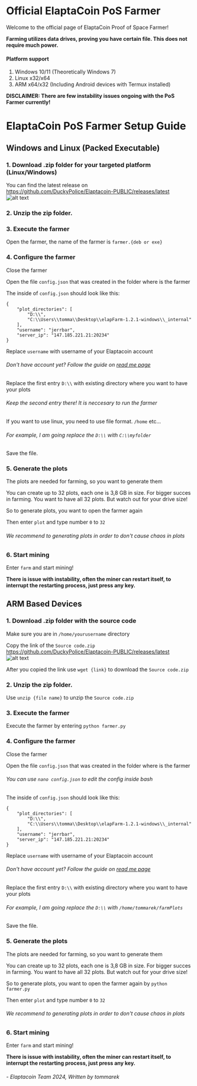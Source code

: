 # Official ElaptaCoin PoS Farmer
Welcome to the official page of ElaptaCoin Proof of Space Farmer!

**Farming utilizes data drives, proving you have certain file. This does not require much power.**

#### Platform support
1. Windows 10/11 (Theoretically Windows 7)
2. Linux x32/x64
3. ARM x64/x32 (Including Android devices with Termux installed)


**DISCLAIMER: There are few instability issues ongoing with the PoS Farmer currently!**

# ElaptaCoin PoS Farmer Setup Guide
## Windows and Linux (Packed Executable)
### 1. Download .zip folder for your targeted platform (Linux/Windows) 
You can find the latest release on https://github.com/DuckyPolice/Elaptacoin-PUBLIC/releases/latest
![alt text](images/image-2.png)

### 2. Unzip the zip folder.

### 3. Execute the farmer
Open the farmer, the name of the farmer is `farmer.{deb or exe}`

### 4. Configure the farmer
Close the farmer

Open the file `config.json` that was created in the folder where is the farmer

The inside of `config.json` should look like this:

```
{
    "plot_directories": [
        "D:\\",
        "C:\\Users\\tomma\\Desktop\\elapFarm-1.2.1-windows\\_internal"
    ],
    "username": "jerrbar",
    "server_ip": "147.185.221.21:20234"
}
```

Replace `username` with username of your Elaptacoin account
###### Don't have account yet? Follow the guide on [read me page](README.md)

Replace the first entry `D:\\` with existing directory where you want to have your plots
###### Keep the second entry there! It is neccesary to run the farmer

If you want to use linux, you need to use file format. `/home` etc...

###### For example, I am going replace the `D:\\` with `C:\\myfolder`

Save the file.

### 5. Generate the plots
The plots are needed for farming, so you want to generate them

You can create up to 32 plots, each one is 3,8 GB in size. For bigger succes in farming. You want to have all 32 plots. But watch out for your drive size!

So to generate plots, you want to open the farmer again

Then enter `plot` and type number `0` to `32`
###### We recommend to generating plots in order to don't cause chaos in plots

### 6. Start mining
Enter `farm` and start mining!

**There is issue with instability, often the miner can restart itself, to interrupt the restarting process, just press any key.**

## ARM Based Devices
### 1. Download .zip folder with the source code 

Make sure you are in `/home/yourusername` directory

Copy the link of the `Source code.zip` https://github.com/DuckyPolice/Elaptacoin-PUBLIC/releases/latest
![alt text](images/image-3.png)

After you copied the link use `wget {link}` to download the `Source code.zip`

### 2. Unzip the zip folder.
Use `unzip {file name}` to unzip the `Source code.zip`


### 3. Execute the farmer
Execute the farmer by entering `python farmer.py`

### 4. Configure the farmer
Close the farmer

Open the file `config.json` that was created in the folder where is the farmer
###### You can use `nano config.json` to edit the config inside bash


The inside of `config.json` should look like this:

```
{
    "plot_directories": [
        "D:\\",
        "C:\\Users\\tomma\\Desktop\\elapFarm-1.2.1-windows\\_internal"
    ],
    "username": "jerrbar",
    "server_ip": "147.185.221.21:20234"
}
```

Replace `username` with username of your Elaptacoin account
###### Don't have account yet? Follow the guide on [read me page](README.md)

Replace the first entry `D:\\` with existing directory where you want to have your plots

###### For example, I am going replace the `D:\\` with `/home/tommarek/farmPlots`

Save the file.

### 5. Generate the plots
The plots are needed for farming, so you want to generate them

You can create up to 32 plots, each one is 3,8 GB in size. For bigger succes in farming. You want to have all 32 plots. But watch out for your drive size!

So to generate plots, you want to open the farmer again by `python farmer.py`

Then enter `plot` and type number `0` to `32`
###### We recommend to generating plots in order to don't cause chaos in plots

### 6. Start mining
Enter `farm` and start mining!

**There is issue with instability, often the miner can restart itself, to interrupt the restarting process, just press any key.**

###### - Elaptacoin Team 2024, Written by tommarek
